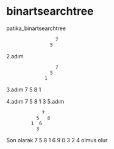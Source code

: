 # binartsearchtree
patika_binartsearchtree
                             
                             
                             
                             
                      7
                    5  
                    
                    
2.adım

                      7
                    5
                  1

3.adım
                    7
                  5   8
                1  


4.adım
                   7
                 5   8
               1
                 3
5.adım

                 7
               5   8 
             1  6
               3
               
Son olarak      7
              5   8 
            1  6    9
           0 3
            2 4
            olmus olur
            
               





               
               
                  
                  
                  
                  
                                                     

